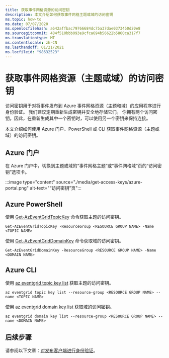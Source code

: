 ```yaml
---
title: 获取事件网格资源的访问密钥
description: 本文介绍如何获取事件网格主题或域的访问密钥
ms.topic: how-to
ms.date: 07/07/2020
ms.openlocfilehash: a642affbac79766684dc75a37dae0373450d20e8
ms.sourcegitcommit: 484f510bbb093e9cfca694b56622b5860ca317f7
ms.translationtype: MT
ms.contentlocale: zh-CN
ms.lasthandoff: 01/21/2021
ms.locfileid: "98632523"
---
```

# <a name="get-access-keys-for-event-grid-resources-topics-or-domains"></a>获取事件网格资源（主题或域）的访问密钥
访问密钥用于对将事件发布到 Azure 事件网格资源（主题和域）的应用程序进行身份验证。 我们建议定期重新生成密钥并安全地存储它们。 你拥有两个访问密钥，因此，在重新生成其中一个密钥时，可以使用另一个密钥来保持连接。

本文介绍如何使用 Azure 门户、PowerShell 或 CLI 获取事件网格资源（主题或域）的访问密钥。 

## <a name="azure-portal"></a>Azure 门户
在 Azure 门户中，切换到主题或域的“事件网格主题”或“事件网格域”页的“访问密钥”选项卡。  

:::image type="content" source="./media/get-access-keys/azure-portal.png" alt-text="“访问密钥”页":::

## <a name="azure-powershell"></a>Azure PowerShell
使用 [Get-AzEventGridTopicKey](/powershell/module/az.eventgrid/get-azeventgridtopickey) 命令获取主题的访问密钥。 

```azurepowershell-interactive
Get-AzEventGridTopicKey -ResourceGroup <RESOURCE GROUP NAME> -Name <TOPIC NAME>
```

使用 [Get-AzEventGridDomainKey](/powershell/module/az.eventgrid/get-azeventgriddomainkey) 命令获取域的访问密钥。 

```azurepowershell-interactive
Get-AzEventGridDomainKey -ResourceGroup <RESOURCE GROUP NAME> -Name <DOMAIN NAME>
```

## <a name="azure-cli"></a>Azure CLI
使用 [az eventgrid topic key list](/cli/azure/eventgrid/topic/key#az-eventgrid-topic-key-list) 获取主题的访问密钥。 

```azurecli-interactive
az eventgrid topic key list --resource-group <RESOURCE GROUP NAME> --name <TOPIC NAME>
```

使用 [az eventgrid domain key list](/cli/azure/eventgrid/domain/key#az-eventgrid-domain-key-list) 获取域的访问密钥。 

```azurecli-interactive
az eventgrid domain key list --resource-group <RESOURCE GROUP NAME> --name <DOMAIN NAME>
```

## <a name="next-steps"></a>后续步骤
请参阅以下文章：[对发布客户端进行身份验证](security-authenticate-publishing-clients.md)。 
